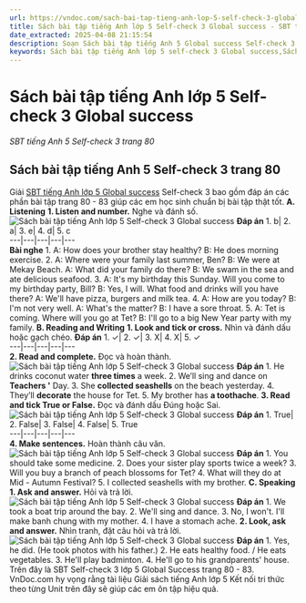 ```yaml
---
url: https://vndoc.com/sach-bai-tap-tieng-anh-lop-5-self-check-3-global-success-333803
title: Sách bài tập tiếng Anh lớp 5 Self-check 3 Global success - SBT tiếng Anh 5 Self-check 3 trang 80 - VnDoc.com
date_extracted: 2025-04-08 21:15:54
description: Soạn Sách bài tập tiếng Anh 5 Global success Self-check 3 trang 80 83 giúp các em dễ dàng chuẩn bị bài tập hiệu quả.
keywords: Sách bài tập tiếng Anh lớp 5 self-check 3 Global success,Sách bài tập tiếng Anh 5 self-check 3 Global success,Sách bài tập tiếng Anh lớp 5 self-check 3,Sách bài tập tiếng Anh 5 self-check 3,SBT tiếng Anh 5 self-check 3 trang 80 83,sách bài tập tiếng anh lớp 5 self-check 3 trang 80 83,sách bài tập tiếng anh lớp 5 global success self-check 3,sách bài tập tiếng anh 5 global success self-check 3
---
```


# Sách bài tập tiếng Anh lớp 5 Self-check 3 Global success
 _SBT tiếng Anh 5 Self-check 3 trang 80_
## Sách bài tập tiếng Anh 5 Self-check 3 trang 80
Giải [SBT tiếng Anh lớp 5 Global success](<https://vndoc.com/sach-bai-tap-tieng-anh-lop-5-global-success>) Self-check 3 bao gồm đáp án các phần bài tập trang 80 - 83 giúp các em học sinh chuẩn bị bài tập thật tốt.
**A. Listening**
**1\. Listen and number.** Nghe và đánh số.
![Sách bài tập tiếng Anh lớp 5 Self-check 3 Global success](https://i.vdoc.vn/data/image/2024/12/27/sach-bai-tap-tieng-anh-lop-5-self-check-3-global-success-1.png)
**Đáp án**
1\. b| 2\. a| 3\. e| 4\. d| 5\. c  
---|---|---|---|---  
**Bài nghe**
1\. A: How does your brother stay healthy?
B: He does morning exercise.
2\. A: Where were your family last summer, Ben?
B: We were at Mekay Beach.
A: What did your family do there?
B: We swam in the sea and ate delicious seafood.
3\. A: It's my birthday this Sunday. Will you come to my birthday party, Bill?
B: Yes, I will. What food and drinks will you have there?
A: We'll have pizza, burgers and milk tea.
4\. A: How are you today?
B: I'm not very well.
A: What's the matter?
B: I have a sore throat.
5\. A: Tet is coming. Where will you go at Tet?
B: I'll go to a big New Year party with my family.
**B. Reading and Writing**
**1\. Look and tick or cross.** Nhìn và đánh dấu hoặc gạch chéo.
**Đáp án**
1\. ✓| 2\. ✓| 3\. X| 4\. X| 5\. ✓  
---|---|---|---|---  
**2\. Read and complete.** Đọc và hoàn thành.
![Sách bài tập tiếng Anh lớp 5 Self-check 3 Global success](https://i.vdoc.vn/data/image/2024/12/27/sach-bai-tap-tieng-anh-lop-5-self-check-3-global-success-2.png)
**Đáp án**
1\. He drinks coconut water **three times** a week.
2\. We’ll sing and dance on **Teachers '** Day.
3\. She **collected seashells** on the beach yesterday.
4\. They’ll **decorate** the house for Tet.
5\. My brother has **a toothache**.
**3\. Read and tick True or False.** Đọc và đánh dấu Đúng hoặc Sai.
![Sách bài tập tiếng Anh lớp 5 Self-check 3 Global success](https://i.vdoc.vn/data/image/2024/12/27/sach-bai-tap-tieng-anh-lop-5-self-check-3-global-success-3.png)
**Đáp án**
1\. True| 2\. False| 3\. False| 4\. False| 5\. True  
---|---|---|---|---  
**4\. Make sentences.** Hoàn thành câu văn.
![Sách bài tập tiếng Anh lớp 5 Self-check 3 Global success](https://i.vdoc.vn/data/image/2024/12/27/sach-bai-tap-tieng-anh-lop-5-self-check-3-global-success-4.png)
**Đáp án**
1\. You should take some medicine.
2\. Does your sister play sports twice a week?
3\. Will you buy a branch of peach blossoms for Tet?
4\. What will they do at Mid - Autumn Festival?
5\. I collected seashells with my brother.
**C. Speaking**
**1\. Ask and answer.** Hỏi và trả lời.
![Sách bài tập tiếng Anh lớp 5 Self-check 3 Global success](https://i.vdoc.vn/data/image/2024/12/27/sach-bai-tap-tieng-anh-lop-5-self-check-3-global-success-5.png)
**Đáp án**
1\. We took a boat trip around the bay.
2\. We'll sing and dance.
3\. No, I won't. I'll make banh chung with my mother.
4\. I have a stomach ache.
**2\. Look, ask and answer.** Nhìn tranh, đặt câu hỏi và trả lời.
![Sách bài tập tiếng Anh lớp 5 Self-check 3 Global success](https://i.vdoc.vn/data/image/2024/12/27/sach-bai-tap-tieng-anh-lop-5-self-check-3-global-success-6.png)
**Đáp án**
1\. Yes, he did. \(He took photos with his father.\)
2\. He eats healthy food. / He eats vegetables.
3\. He'll play badminton.
4\. He'll go to his grandparents' house.
Trên đây là SBT Self-check 3 lớp 5 Global Success trang 80 - 83. VnDoc.com hy vọng rằng tài liệu Giải  sách tiếng Anh lớp 5 Kết nối tri thức theo từng Unit trên đây sẽ giúp các em ôn tập hiệu quả.
